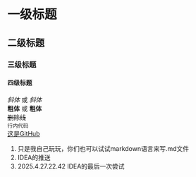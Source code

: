 # 一级标题
## 二级标题
### 三级标题
#### 四级标题
*斜体* 或 _斜体_  
**粗体** 或 __粗体__  
~~删除线~~  
`行内代码`  
[这是GitHub](https://www.github.com)
1. 只是我自己玩玩，你们也可以试试markdown语言来写.md文件
2. IDEA的推送
3. 2025.4.27.22.42 IDEA的最后一次尝试